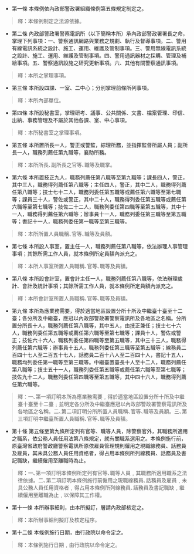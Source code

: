 * 第一條 本條例依內政部警政署組織條例第五條規定制定之。

> 釋：本條例制定之法源依據。

* 第二條 內政部警政署警察電訊所（以下簡稱本所）承內政部警政署署長之命，掌理下列事項：一、警察通訊網路與業務之規劃、執行及督導事項。二、警用有線電訊系統之設計、施工、運用、維護及管制事項。三、警用無線電訊系統之設計、施工、運用、維護及管制事項。四、警用通訊器材之採購、管理及補給事項。五、警察通訊設施之研究更新事項。六、其他有關警察通訊事項。

> 釋：本所之掌理事項。

* 第三條 本所設四課、一室、二中心；分別掌理前條所列事項。

> 釋：本所內部單位。

* 第四條 本所設秘書室，掌理研考、議事、公共關係、文書、檔案管理、印信、出納、事務管理及不屬於其他各課、室、中心事項。

> 釋：本所秘書室之掌理事項。

* 第五條 本所置所長一人，警正或警監，綜理所務，並指揮監督所屬人員；副所長一人，職務列薦任第九職等，襄助所務。

> 釋：本所所長､副所長之官等､職等及職掌。

* 第六條 本所置技正九人，職務列薦任第八職等至第九職等；課長四人，警正，其中三人，職務得列薦任第八職等；主任四人，警正，其中二人，職務得列薦任第八職等；技士七十二人，職務列委任第五職等或薦任第六職等至第七職等；課員三十人，警佐或警正，其中二十人，職務得列委任第五職等或薦任第六職等至第七職等；技佐二十二人，職務列委任第四職等至第五職等，其中十一人，職務得列薦任第六職等；辦事員十一人，職務列委任第三職等至第五職等；書記十一人，職務列委任第一職等至第三職等。

> 釋：本所所置人員職稱､官等､職等及員額。

* 第七條 本所設人事室，置主任一人，職務列薦任第八職等，依法辦理人事管理事項；其餘所需工作人員，就本條例所定員額內派充之。

> 釋：本所人事室所置人員職稱､官等､職等及員額。

* 第八條 本所設會計室，置會計主任一人，職務列薦任第八職等，依法辦理歲計、會計及統計事項；其餘所需工作人員，就本條例所定員額內派充之。

> 釋：本所會計室所置人員職稱､官等､職等及員額。

* 第九條 本所為應業務需要，得於適當地區設置分所十所及中繼臺十臺至十二臺；各分所及中繼臺，應冠以內政部警政署警察電訊所及各地區之名稱。分所置分所長十人，職務列薦任第八職等，其中五人，由技正兼任；技士七十六人，職務列委任第五職等或薦任第六職等至第七職等；課員十人，警佐或警正；技佐六十六人，職務列委任第四職等至第五職等，其中三十三人，職務得列薦任第六職等；辦事員十五人，職務列委任第三職等至第五職等；線務員二百四十七人至二百五十七人，話務員二百十八人至二百四十人，書記十五人，職務均列委任第一職等至第三職等。中繼臺置臺長十人至十二人，職務列薦任第八職等；技士五十一人，職務列委任第五職等或薦任第六職等至第七職等；技佐九十二人，職務列委任第四職等至第五職等，其中四十六人，職務得列薦任第六職等。

> 釋：一､第一項訂明本所為應業務需要﹐得於適當地區設置分所十所及中繼臺十臺至十二臺﹔並明定各分所及中繼臺應冠以內政部警政署警察電訊所及各地區之名稱。二､第二項訂明分所所置人員職稱､官等､職等及員額。三､第三項訂明中繼臺所置人員職稱､官等､職等及員額。

* 第十條 第五條至第九條所定列有官等、職等人員，除警察官外，其職務所適用之職系，依公務人員任用法第八條規定，就有關職系選用之。本條例施行前，原臺灣省政府警政廳警察電訊所原依雇員管理規則僱用之現職線務員、話務員及雇員，其未具公務人員任用資格者，得占用本條例所列線務員、話務員及書記職缺，繼續僱用至離職時為止。

> 釋：一､第一項訂明本條例所定列有官等､職等人員﹐其職務所適用職系之法律依據。二､第二項訂明本條例施行前僱用之現職線務員､話務員及雇員﹐未具公務人員任用資格者﹐得占用本條例所列線務員､話務員及書記職缺﹐繼續僱用至離職為止﹐以保障其工作權。

* 第十一條 本所辦事細則，由本所擬訂，層請內政部核定之。

> 釋：本所辦事細則擬訂及核定程序。

* 第十二條 本條例施行日期，由行政院以命令定之。

> 釋：本條例施行日期﹐由行政院以命令定之。


